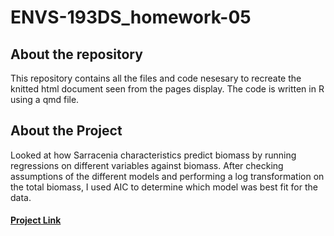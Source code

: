 # ENVS-193DS_homework-05  
## About the repository
This repository contains all the files and code nesesary to recreate the knitted html document seen from the pages display. The code is written in R using a qmd file.  
## About the Project
Looked at how Sarracenia characteristics predict biomass by running regressions on different variables against biomass. After checking assumptions of the different models and performing a log transformation on the total biomass, I used AIC to determine which model was best fit for the data.
#### [Project Link](/data/hw_05.html)
